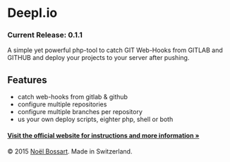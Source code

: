 # Deepl.io
### Current Release: 0.1.1
A simple yet powerful php-tool to catch GIT Web-Hooks from GITLAB and GITHUB and deploy your projects to your server after pushing.

## Features
* catch web-hooks from gitlab & github
* configure multiple repositories
* configure multiple branches per repository
* us your own deploy scripts, eighter php, shell or both

#### [Visit the official website for instructions and more information »](http://deepl.io)

© 2015 [Noël Bossart](http://noelboss.com). Made in Switzerland.
